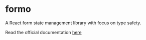 # formo

A React form state management library with focus on type safety.

Read the official documentation [here](https://buildo.github.io/formo/)
